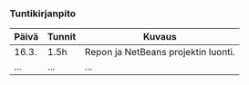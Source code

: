 ### Tuntikirjanpito
Päivä | Tunnit | Kuvaus
--------------- | ----- | ------
16.3. | 1.5h | Repon ja NetBeans projektin luonti. 
... | ... | ...
